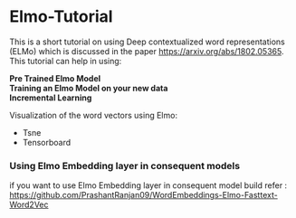 # Elmo-Tutorial

This is a short tutorial on using Deep contextualized word representations (ELMo) which is discussed in the paper https://arxiv.org/abs/1802.05365.
This tutorial can help in using:

**Pre Trained Elmo Model** <br>
**Training an Elmo Model on your new data** <br>
**Incremental Learning** <br>

Visualization of the word vectors using Elmo:

* Tsne
* Tensorboard 

### Using Elmo Embedding layer in consequent models
if you want to use Elmo Embedding layer in consequent model build refer : https://github.com/PrashantRanjan09/WordEmbeddings-Elmo-Fasttext-Word2Vec
